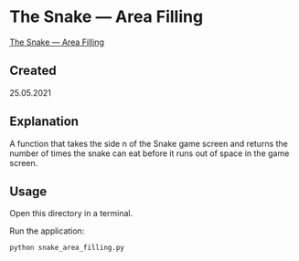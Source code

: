 # The Snake — Area Filling
[The Snake — Area Filling](https://edabit.com/challenge/Y5Ji2HDnQTX7MxeHt)

## Created
25.05.2021

## Explanation
A function that takes the side n of the Snake game screen and returns the number of times the snake can eat before it runs out of space in the game screen.

## Usage
Open this directory in a terminal.

Run the application:

```shell
python snake_area_filling.py
```
